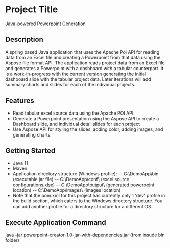 # Project Title
Java-powered Powerpoint Generation

## Description
 A spring based Java application that uses the Apache Poi API for reading data from an Excel file and creating a Powerpoint from that data using the Aspose file format API.
 The application reads project data from an Excel file and generates a Powerpoint with a dashboard with a tabular counterpart. 
 It is a work-in-progress with the current version generating the initial dashboard slide with the tabular project data. Later iterations will add summary charts and slides for each of the individual projects.

## Features
- Read tabular excel source data using the Apache POI API.
- Generate a Powerpoint presentation using the Aspose API to create a Dashboard slide, and individual detail slides for each project
- Use Aspose API for styling the slides, adding color, adding images, and generating charts.

## Getting Started
- Java 11
- Maven 
- Application directory structure (Windows profile):
  -- C:\DemoApp\bin (executable jar file)
  -- C:\DemoApp\conf\ (excel source configurations.xlsx)
  -- C:\DemoApp\output\ (generated powerpoint location)
  -- C:\DemoApp\images\ (images location)
 - Note that the pom.xml for this project has currently only 1 'dev' profile in the build section, which caters to the Windows directory structure. You can add another profile for a directory structure for a different OS.

## Execute Application Command
java -jar powerpoint-creator-1.0-jar-with-dependencies.jar (from insude bin folder)
